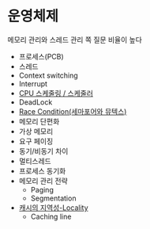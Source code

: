 # 운영체제
메모리 관리와 스레드 관리 쪽 질문 비율이 높다
- 프로세스(PCB)
- 스레드
- Context switching
- Interrupt
- [CPU 스케줄링 / 스케줄러](https://github.com/AucSuSu/CS-study/blob/main/OS/os_cpuScheduling.md)
- DeadLock
- [Race Condition(세마포어와 뮤텍스)](https://github.com/AucSuSu/CS-study/blob/main/OS/os_raceCondition.md)
- 메모리 단편화
- 가상 메모리 
- 요구 페이징
- 동기/비동기 차이
- 멀티스레드
- 프로세스 동기화
- 메모리 관리 전략
  - Paging
  - Segmentation
- [캐시의 지역성-Locality](https://github.com/AucSuSu/CS-study/blob/main/OS/os_cache.md)
  - Caching line
